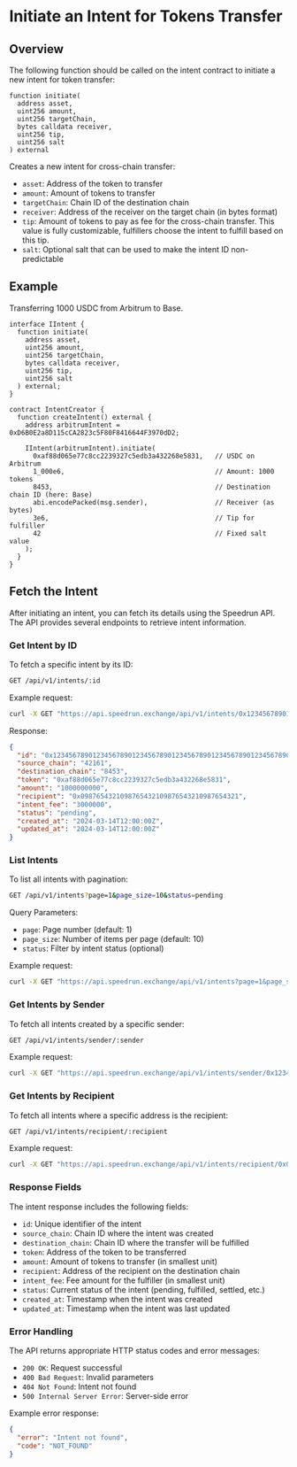 # Initiate an Intent for Tokens Transfer

## Overview

The following function should be called on the intent contract to initiate a new intent for token transfer:

```solidity
function initiate(
  address asset,
  uint256 amount,
  uint256 targetChain,
  bytes calldata receiver,
  uint256 tip,
  uint256 salt
) external
```

Creates a new intent for cross-chain transfer:

- `asset`: Address of the token to transfer
- `amount`: Amount of tokens to transfer
- `targetChain`: Chain ID of the destination chain
- `receiver`: Address of the receiver on the target chain (in bytes format)
- `tip`: Amount of tokens to pay as fee for the cross-chain transfer. This value is fully customizable, fulfillers choose the intent to fulfill based on this tip.
- `salt`: Optional salt that can be used to make the intent ID non-predictable

## Example

Transferring 1000 USDC from Arbitrum to Base.

```solidity
interface IIntent {
  function initiate(
    address asset,
    uint256 amount,
    uint256 targetChain,
    bytes calldata receiver,
    uint256 tip,
    uint256 salt
  ) external;
}

contract IntentCreator {
  function createIntent() external {
    address arbitrumIntent = 0xD6B0E2a8D115cCA2823c5F80F8416644F3970dD2;

    IIntent(arbitrumIntent).initiate(
      0xaf88d065e77c8cc2239327c5edb3a432268e5831,   // USDC on Arbitrum
      1_000e6,                                      // Amount: 1000 tokens
      8453,                                         // Destination chain ID (here: Base)
      abi.encodePacked(msg.sender),                 // Receiver (as bytes)
      3e6,                                          // Tip for fulfiller
      42                                            // Fixed salt value
    );
  }
}
```

## Fetch the Intent

After initiating an intent, you can fetch its details using the Speedrun API. The API provides several endpoints to retrieve intent information.

### Get Intent by ID

To fetch a specific intent by its ID:

```bash
GET /api/v1/intents/:id
```

Example request:
```bash
curl -X GET "https://api.speedrun.exchange/api/v1/intents/0x1234567890123456789012345678901234567890123456789012345678901234"
```

Response:
```json
{
  "id": "0x1234567890123456789012345678901234567890123456789012345678901234",
  "source_chain": "42161",
  "destination_chain": "8453",
  "token": "0xaf88d065e77c8cc2239327c5edb3a432268e5831",
  "amount": "1000000000",
  "recipient": "0x0987654321098765432109876543210987654321",
  "intent_fee": "3000000",
  "status": "pending",
  "created_at": "2024-03-14T12:00:00Z",
  "updated_at": "2024-03-14T12:00:00Z"
}
```

### List Intents

To list all intents with pagination:

```bash
GET /api/v1/intents?page=1&page_size=10&status=pending
```

Query Parameters:
- `page`: Page number (default: 1)
- `page_size`: Number of items per page (default: 10)
- `status`: Filter by intent status (optional)

Example request:
```bash
curl -X GET "https://api.speedrun.exchange/api/v1/intents?page=1&page_size=10&status=pending"
```

### Get Intents by Sender

To fetch all intents created by a specific sender:

```bash
GET /api/v1/intents/sender/:sender
```

Example request:
```bash
curl -X GET "https://api.speedrun.exchange/api/v1/intents/sender/0x1234567890123456789012345678901234567890"
```

### Get Intents by Recipient

To fetch all intents where a specific address is the recipient:

```bash
GET /api/v1/intents/recipient/:recipient
```

Example request:
```bash
curl -X GET "https://api.speedrun.exchange/api/v1/intents/recipient/0x0987654321098765432109876543210987654321"
```

### Response Fields

The intent response includes the following fields:

- `id`: Unique identifier of the intent
- `source_chain`: Chain ID where the intent was created
- `destination_chain`: Chain ID where the transfer will be fulfilled
- `token`: Address of the token to be transferred
- `amount`: Amount of tokens to transfer (in smallest unit)
- `recipient`: Address of the recipient on the destination chain
- `intent_fee`: Fee amount for the fulfiller (in smallest unit)
- `status`: Current status of the intent (pending, fulfilled, settled, etc.)
- `created_at`: Timestamp when the intent was created
- `updated_at`: Timestamp when the intent was last updated

### Error Handling

The API returns appropriate HTTP status codes and error messages:

- `200 OK`: Request successful
- `400 Bad Request`: Invalid parameters
- `404 Not Found`: Intent not found
- `500 Internal Server Error`: Server-side error

Example error response:
```json
{
  "error": "Intent not found",
  "code": "NOT_FOUND"
}
```
